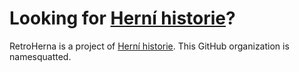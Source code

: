 # Looking for [Herní historie](https://github.com/hernihistorie/)?

RetroHerna is a project of [Herní historie](https://github.com/hernihistorie/).  This GitHub organization is namesquatted.
